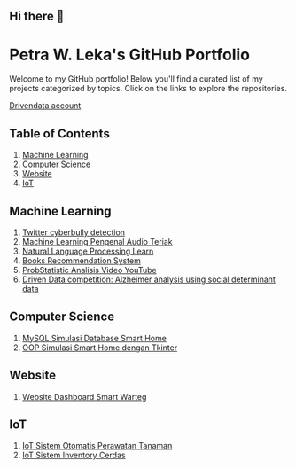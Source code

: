 ## Hi there 👋
# Petra W. Leka's GitHub Portfolio

Welcome to my GitHub portfolio! Below you'll find a curated list of my projects categorized by topics. Click on the links to explore the repositories.


[Drivendata account](https://www.drivendata.org/users/PetraWLeka/)


## Table of Contents
1. [Machine Learning](#machine-learning)
2. [Computer Science](#computer-science)
3. [Website](#website)
4. [IoT](#iot)

## Machine Learning
1. [Twitter cyberbully detection](https://github.com/PetraWLeka/NLP-Twitter-bully-detection)
2. [Machine Learning Pengenal Audio Teriak](https://github.com/PetraWLeka/Machine-Learning-Pengenal-Audio-Teriak)
3. [Natural Language Processing Learn](https://github.com/PetraWLeka/natural_language_processing_learn)
4. [Books Recommendation System](https://github.com/PetraWLeka/books_recommender_system/)
5. [ProbStatistic Analisis Video YouTube](https://github.com/PetraWLeka/ProbStatistic-Analisis-video-youtube)
6. [Driven Data competition: Alzheimer analysis using social determinant data](https://github.com/PetraWLeka/PREPARE-Challenge--Phase-2-Model-Arena-Social-Determinants-Track)
   

## Computer Science
1. [MySQL Simulasi Database Smart Home](https://github.com/PetraWLeka/MySql-Simulasi-database-smart-home)
2. [OOP Simulasi Smart Home dengan Tkinter](https://github.com/PetraWLeka/OOP-Simulasi-Smart-Home-dengan-Tkinter)


## Website
1. [Website Dashboard Smart Warteg](https://github.com/PetraWLeka/Website-Dashboard_Smart_Warteg)

## IoT
1. [IoT Sistem Otomatis Perawatan Tanaman](https://github.com/PetraWLeka/IoT-Sistem-otomatis-perawatan-tanaman)
2. [IoT Sistem Inventory Cerdas](https://github.com/PetraWLeka/IoT-Sistem_Inventory_Cerdas)



<!--
**PetraWLeka/PetraWLeka** is a ✨ _special_ ✨ repository because its `README.md` (this file) appears on your GitHub profile.

Here are some ideas to get you started:

- 🔭 I’m currently working on ...
- 🌱 I’m currently learning ...
- 👯 I’m looking to collaborate on ...
- 🤔 I’m looking for help with ...
- 💬 Ask me about ...
- 📫 How to reach me: ...
- 😄 Pronouns: ...
- ⚡ Fun fact: ...
-->

